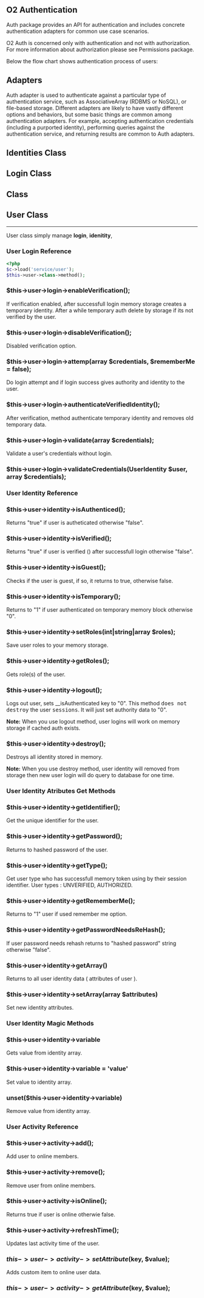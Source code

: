 
## O2 Authentication

Auth package provides an API for authentication and includes concrete authentication adapters for common use case scenarios.

O2 Auth is concerned only with authentication and not with authorization. For more information about authorization please see Permissions package.

Below the flow chart shows authentication process of users:








## Adapters

Auth adapter is used to authenticate against a particular type of authentication service, such as AssociativeArray (RDBMS or NoSQL), or file-based storage. Different adapters are likely to have vastly different options and behaviors, but some basic things are common among authentication adapters. For example, accepting authentication credentials (including a purported identity), performing queries against the authentication service, and returning results are common to Auth adapters.


## Identities Class

## Login Class

##  Class

## User Class

------

User class simply manage <b>login</b>, <b>idenitity</b>, <b></b>


### User Login Reference

```php
<?php
$c->load('service/user');
$this->user->class->method();
```

### $this->user->login->enableVerification();

If verification enabled, after successfull login memory storage creates a temporary identity. After a while temporary auth delete by storage if its not verified by the user.

### $this->user->login->disableVerification();

Disabled verification option.

### $this->user->login->attemp(array $credentials, $rememberMe = false);

Do login attempt and if login success gives authority and identity to the user.

### $this->user->login->authenticateVerifiedIdentity();

After verification, method authenticate temporary identity and removes old temporary data.

### $this->user->login->validate(array $credentials);

Validate a user's credentials without login.

### $this->user->login->validateCredentials(UserIdentity $user, array $credentials);


### User Identity Reference

### $this->user->identity->isAuthenticed();

Returns "true" if user is autheticated otherwise "false".

### $this->user->identity->isVerified();

Returns "true" if user is verified () after successfull login otherwise "false".

### $this->user->identity->isGuest();

Checks if the user is guest, if so, it returns to true, otherwise false.

### $this->user->identity->isTemporary();

Returns to "1" if user authenticated on temporary memory block otherwise  "0".

### $this->user->identity->setRoles(int|string|array $roles);

Save user roles to your memory storage.

### $this->user->identity->getRoles();

Gets role(s) of the user.

### $this->user->identity->logout();

Logs out user, sets __isAuthenticated key to "0". This method <kbd>does not destroy</kbd> the user <kbd>sessions</kbd>. It will just set authority data to "0".

**Note:** When you use logout method, user logins will work on memory storage if cached auth exists.

### $this->user->identity->destroy();

Destroys all identity stored in memory. 

**Note:** When you use destroy method, user identity will removed from storage then new user login will do query to database for one time.

### User Identity Atributes Get Methods

### $this->user->identity->getIdentifier();

Get the unique identifier for the user.

### $this->user->identity->getPassword();

Returns to hashed password of the user.

### $this->user->identity->getType();

Get user type who has successfull memory token using by their session identifier. User types : UNVERIFIED, AUTHORIZED.

### $this->user->identity->getRememberMe();

Returns to "1" user if used remember me option.

### $this->user->identity->getPasswordNeedsReHash();

If user password needs rehash returns to "hashed password" string otherwise "false".

### $this->user->identity->getArray()

Returns to all user identity data ( attributes of user ).

### $this->user->identity->setArray(array $attributes)

Set new identity attributes.


### User Identity Magic Methods

### $this->user->identity->variable

Gets value from identity array.

### $this->user->identity->variable = 'value'

Set value to identity array.

### unset($this->user->identity->variable)

Remove value from identity array.


### User Activity Reference

### $this->user->activity->add();

Add user to online members.

### $this->user->activity->remove();

Remove user from online members.

### $this->user->activity->isOnline();

Returns true if user is online otherwie false.

### $this->user->activity->refreshTime();

Updates last activity time of the user.

### $this->user->activity->setAttribute($key, $value);

Adds custom item to online user data.

### $this->user->activity->getAttribute($key, $value);